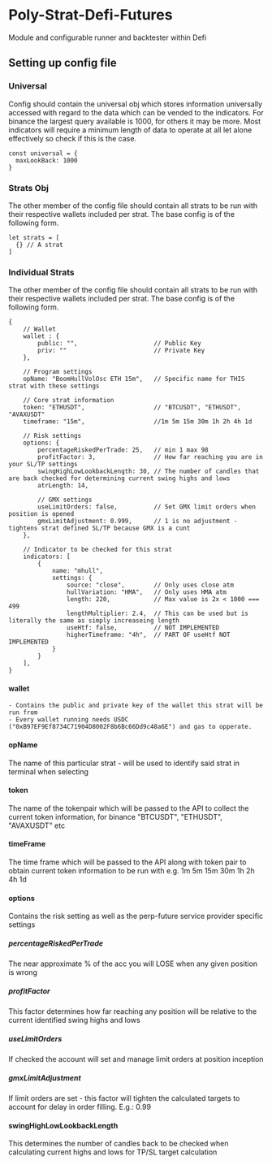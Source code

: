 # Poly-Strat-Defi-Futures

Module and configurable runner and backtester within Defi

## Setting up config file

### Universal

Config should contain the universal obj which stores information universally accessed with regard to the data which can be vended to the indicators. For binance the largest query available is 1000, for others it may be more. Most indicators will require a minimum length of data to operate at all let alone effectively so check if this is the case.

```
const universal = {
  maxLookBack: 1000
}
```

### Strats Obj

The other member of the config file should contain all strats to be run with their respective wallets included per strat. The base config is of the following form.

```
let strats = [
  {} // A strat
]
```

### Individual Strats

The other member of the config file should contain all strats to be run with their respective wallets included per strat. The base config is of the following form.

```
{
    // Wallet
    wallet : {
        public: "",                     // Public Key
        priv: ""                        // Private Key
    },

    // Program settings
    opName: "BoomHullVolOsc ETH 15m",   // Specific name for THIS strat with these settings

    // Core strat information
    token: "ETHUSDT",                   // "BTCUSDT", "ETHUSDT", "AVAXUSDT"
    timeframe: "15m",                   //1m 5m 15m 30m 1h 2h 4h 1d

    // Risk settings
    options: {
        percentageRiskedPerTrade: 25,   // min 1 max 98
        profitFactor: 3,                // How far reaching you are in your SL/TP settings
        swingHighLowLookbackLength: 30, // The number of candles that are back checked for determining current swing highs and lows
        atrLength: 14,

        // GMX settings
        useLimitOrders: false,          // Set GMX limit orders when position is opened
        gmxLimitAdjustment: 0.999,      // 1 is no adjustment - tightens strat defined SL/TP because GMX is a cunt
    },

    // Indicator to be checked for this strat
    indicators: [
        {
            name: "mhull",
            settings: {
                source: "close",        // Only uses close atm
                hullVariation: "HMA",   // Only uses HMA atm
                length: 220,            // Max value is 2x < 1000 === 499
                lengthMultiplier: 2.4,  // This can be used but is literally the same as simply increaseing length
                useHtf: false,          // NOT IMPLEMENTED
                higherTimeframe: "4h",  // PART OF useHtf NOT IMPLEMENTED
            }
        }
    ],
}
```

#### wallet
    - Contains the public and private key of the wallet this strat will be run from
    - Every wallet running needs USDC ("0xB97EF9Ef8734C71904D8002F8b6Bc66Dd9c48a6E") and gas to opperate.

#### opName
The name of this particular strat - will be used to identify said strat in terminal when selecting

#### token
The name of the tokenpair which will be passed to the API to collect the current token information, for binance "BTCUSDT", "ETHUSDT", "AVAXUSDT" etc

#### timeFrame
The time frame which will be passed to the API along with token pair to obtain current token information to be run with e.g. 1m 5m 15m 30m 1h 2h 4h 1d

#### options
Contains the risk setting as well as the perp-future service provider specific settings

##### percentageRiskedPerTrade
The near approximate % of the acc you will LOSE when any given position is wrong

##### profitFactor
This factor determines how far reaching any position will be relative to the current identified swing highs and lows

##### useLimitOrders
If checked the account will set and manage limit orders at position inception

##### gmxLimitAdjustment
If limit orders are set - this factor will tighten the calculated targets to account for delay in order filling. E.g.: 0.99

#### swingHighLowLookbackLength
This determines the number of candles back to be checked when calculating current highs and lows for TP/SL target calculation
